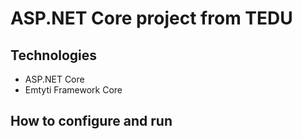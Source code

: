 # ASP.NET Core project from TEDU
## Technologies
- ASP.NET Core 
- Emtyti Framework Core
## How to configure and run
